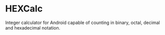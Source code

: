 # HEXCalc
Integer calculator for Android capable of counting in binary, octal, decimal and hexadecimal notation.
